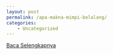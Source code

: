 ```yaml
---
layout: post
permalink: /apa-makna-mimpi-belalang/
categories:
    - Uncategorized
---
```


[Baca Selengkapnya](/07)
